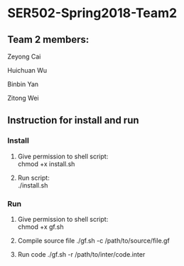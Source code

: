 # SER502-Spring2018-Team2

## Team 2 members:

Zeyong Cai <br/>

Huichuan Wu <br/>

Binbin Yan <br/>

Zitong Wei <br/>

## Instruction for install and run

### Install

1. Give permission to shell script:  
	chmod +x install.sh  

2. Run script:  
	./install.sh  

### Run

1. Give permission to shell script:  
	chmod +x gf.sh  

2. Compile source file
	./gf.sh -c /path/to/source/file.gf

3. Run code
	./gf.sh -r /path/to/inter/code.inter

